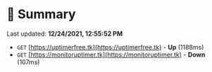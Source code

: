 # 📖 Summary
Last updated: **12/24/2021, 12:55:52 PM**

- `GET` [https://uptimerfree.tk](https://uptimerfree.tk) - **Up** (1188ms)
- `GET` [https://monitoruptimer.tk](https://monitoruptimer.tk) - **Down** (107ms)
